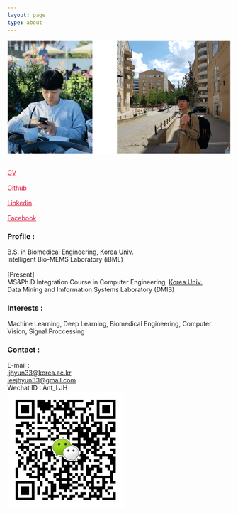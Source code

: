 ```yaml
---
layout: page
type: about
---
```


![profile](/assets/img/profile.png)


<nav class="site-state">
  <div class="site-state-item">
      <a href="{{ site.url }}/assets/CV.pdf" rel="alternate" style="color: #DC143C">
        <i class="fa fa-file fa-2x"></i><br>
        CV
      </a>
  </div>

  <div class="site-state-item">
        <a href="{{ site.github.repo }}" rel="alternate" style="color: #DC143C">
          <i class="fa fa-github fa-2x"></i><br>
          Github
        </a>
  </div>

  <div class="site-state-item">
        <a href="{{ site.linkedin }}" rel="alternate" style="color: #DC143C">
          <i class="fa fa-linkedin-square fa-2x"></i><br>
          Linkedin
        </a>
  </div>

  <div class="site-state-item">
        <a href="{{ site.facebook }}" rel="alternate" style="color: #DC143C">
          <i class="fa fa-facebook-square fa-2x"></i><br>
          Facebook
        </a>
  </div>


</nav>

### Profile :
B.S. in Biomedical Engineering, <a href="http://www.korea.ac.kr" target="_blank">Korea Univ.</a><br>
intelligent Bio-MEMS Laboratory (iBML)<br><br>
[Present]<br>
MS&Ph.D Integration Course in Computer Engineering, <a href="http://www.korea.ac.kr" target="_blank">Korea Univ.</a><br>
Data Mining and Imformation Systems Laboratory (DMIS)

### Interests : 
Machine Learning, Deep Learning, Biomedical Engineering, Computer Vision, Signal Proccessing

### Contact :
E-mail :<br>
ljhyun33@korea.ac.kr<br>
leejhyun33@gmail.com<br>
Wechat ID : Ant_LJH<br>
![wechatcode](/assets/img/wechatcode.png)
